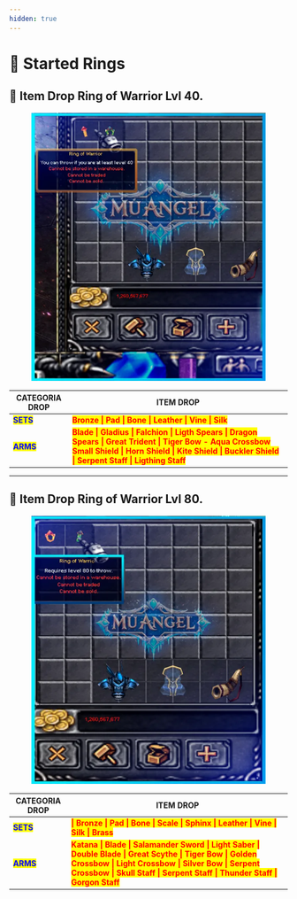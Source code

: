 ```yaml
---
hidden: true
---
```


# 💍 Started Rings

## 🎁 Item Drop Ring of Warrior Lvl 40.

<figure><img src="../.gitbook/assets/image (507).png" alt="" width="441"><figcaption></figcaption></figure>



| CATEGORIA DROP                            | ITEM DROP                                                                                                                                                                                                                                        |
| ----------------------------------------- | ------------------------------------------------------------------------------------------------------------------------------------------------------------------------------------------------------------------------------------------------ |
| <mark style="color:blue;">**SETS**</mark> | <mark style="color:red;">**Bronze \| Pad \| Bone \| Leather \| Vine \| Silk**</mark>                                                                                                                                                             |
| <mark style="color:blue;">**ARMS**</mark> | <mark style="color:red;">**Blade \| Gladius \| Falchion \| Ligth Spears \| Dragon Spears  \| Great Trident \| Tiger Bow - Aqua Crossbow Small Shield \| Horn Shield \| Kite Shield \| Buckler Shield \| Serpent Staff \| Ligthing Staff**</mark> |

***

## 🎁 Item Drop Ring of Warrior Lvl 80.

<figure><img src="../.gitbook/assets/image (508).png" alt="" width="441"><figcaption></figcaption></figure>

| CATEGORIA DROP                            | ITEM DROP                                                                                                                                                                                                                                                                     |
| ----------------------------------------- | ----------------------------------------------------------------------------------------------------------------------------------------------------------------------------------------------------------------------------------------------------------------------------- |
| <mark style="color:blue;">**SETS**</mark> | <mark style="color:red;">**\| Bronze \| Pad \| Bone \| Scale \| Sphinx \|  Leather \| Vine \| Silk \| Brass**</mark>                                                                                                                                                          |
| <mark style="color:blue;">**ARMS**</mark> | <mark style="color:red;">**Katana  \| Blade \| Salamander Sword \| Light Saber \| Double Blade \| Great Scythe \| Tiger Bow \| Golden Crossbow \| Light Crossbow \| Silver Bow \| Serpent Crossbow \|  Skull Staff \| Serpent Staff \| Thunder Staff \| Gorgon Staff**</mark> |
